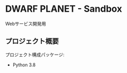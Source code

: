 DWARF PLANET - Sandbox
==============================================

Webサービス開発用

プロジェクト概要
-----------

プロジェクト構成パッケージ: 

* Python 3.8 
